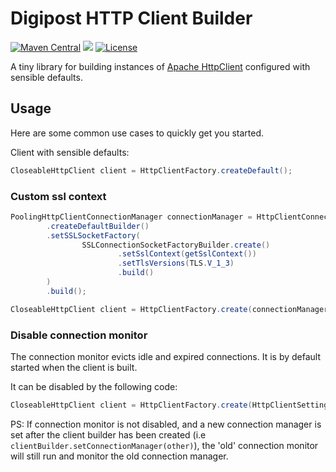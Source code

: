 # Digipost HTTP Client Builder

[![Maven Central](https://maven-badges.herokuapp.com/maven-central/no.digipost/http-client-builder/badge.svg)](https://maven-badges.herokuapp.com/maven-central/no.digipost/http-client-builder5)
![](https://github.com/digipost/http-client-builder/workflows/Build%20snapshot/badge.svg)
[![License](https://img.shields.io/badge/license-Apache%202-blue)](https://github.com/digipost/http-client-builder/blob/master/LICENSE)

A tiny library for building instances of [Apache HttpClient](https://hc.apache.org/httpcomponents-client-ga/) configured with sensible defaults.

## Usage

Here are some common use cases to quickly get you started.

Client with sensible defaults:
```java
CloseableHttpClient client = HttpClientFactory.createDefault();
```

### Custom ssl context

```java
PoolingHttpClientConnectionManager connectionManager = HttpClientConnectionManagerFactory
        .createDefaultBuilder()
        .setSSLSocketFactory(
                SSLConnectionSocketFactoryBuilder.create()
                        .setSslContext(getSslContext())
                        .setTlsVersions(TLS.V_1_3)
                        .build()
        )
        .build();

CloseableHttpClient client = HttpClientFactory.create(connectionManager);
```

### Disable connection monitor
The connection monitor evicts idle and expired connections. It is by default started when the client is built.

It can be disabled by the following code:
```java
CloseableHttpClient client = HttpClientFactory.create(HttpClientSettings.DEFAULT.connectionEvictionPolicy(ConnectionEvictionPolicy.NONE));
```

PS: If connection monitor is not disabled, and a new connection manager is set after the client builder has been created (i.e `clientBuilder.setConnectionManager(other)`), the 'old' connection monitor will still run and monitor the old connection manager.
